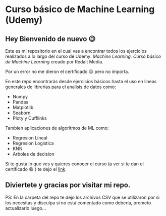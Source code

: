 # Curso básico de Machine Learning (Udemy)

## Hey Bienvenido de nuevo :wink:

Este es mi repositorio en el cual vas a encontrar todos los ejercicios realizados a lo largo del curso de Udemy: *Machine Learning. Curso básico de Machine Learning* creado por Redait Media.

Por un error no me dieron el certificado :pensive: pero no importa.

En este repo encontrarás desde ejercicios básicos hasta el uso en lineas generales  de librerias para el analisis de datos como:

- Numpy
- Pandas
- Matplotlib
- Seaborn
- Ploty y Cufflinks

Tambien aplicaciones de algoritmos de ML como:

- Regresion Lineal
- Regresion Logìstica
- KNN
- Arboles de decision

Si te gusta lo que ves y quieres conocer el curso (a ver si te dan el certificado :satisfied: ) te dejo el [link](https://www.udemy.com/share/101r3UAkcZcFlSRXo=/ "link").

## Diviertete y gracias por visitar mi repo.

PS: En la carpeta del repo te dejo los archivos CSV que se utilizaron por si los necesitas y disculpa si no está comentado como debería, prometo actualizarlo luego...
